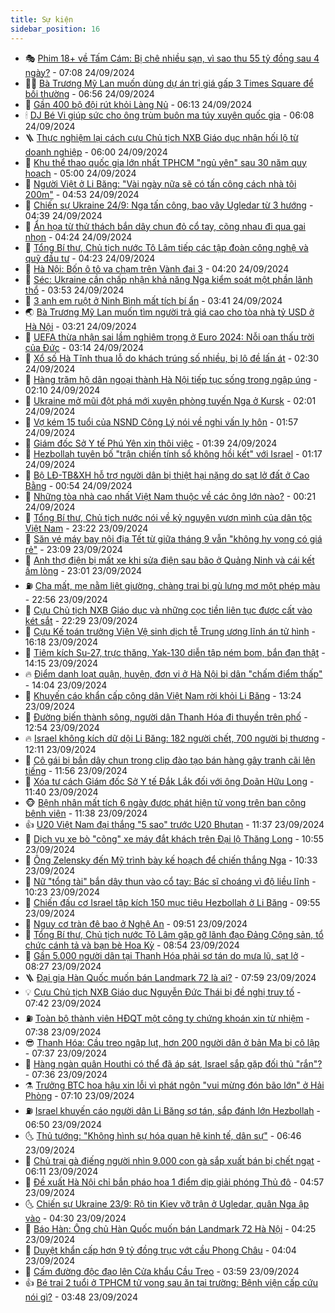 ```yaml
---
title: Sự kiện
sidebar_position: 16
---
```


<!-- dantri-su-kien:START -->
- 🎭 [Phim 18+ về Tấm Cám: Bị chê nhiều sạn, vì sao thu 55 tỷ đồng sau 4 ngày?](https://dantri.com.vn/giai-tri/phim-18-ve-tam-cam-bi-che-nhieu-san-vi-sao-thu-55-ty-dong-sau-4-ngay-20240923213303894.htm) - 07:08 24/09/2024
- 👨‍🏫 [Bà Trương Mỹ Lan muốn dùng dự án trị giá gấp 3 Times Square để bồi thường](https://dantri.com.vn/phap-luat/ba-truong-my-lan-muon-dung-du-an-tri-gia-gap-3-times-square-de-boi-thuong-20240924132211131.htm) - 06:56 24/09/2024
- 🌮 [Gần 400 bộ đội rút khỏi Làng Nủ](https://dantri.com.vn/xa-hoi/gan-400-bo-doi-rut-khoi-lang-nu-20240924130200453.htm) - 06:13 24/09/2024
- 🕯 [DJ Bé Vi giúp sức cho ông trùm buôn ma túy xuyên quốc gia](https://dantri.com.vn/phap-luat/dj-be-vi-giup-suc-cho-ong-trum-buon-ma-tuy-xuyen-quoc-gia-20240924125958020.htm) - 06:08 24/09/2024
- 🪜 [Thực nghiệm lại cách cựu Chủ tịch NXB Giáo dục nhận hối lộ từ doanh nghiệp](https://dantri.com.vn/phap-luat/thuc-nghiem-lai-cach-cuu-chu-tich-nxb-giao-duc-nhan-hoi-lo-tu-doanh-nghiep-20240924104308720.htm) - 06:00 24/09/2024
- 🐘 [Khu thể thao quốc gia lớn nhất TPHCM &quot;ngủ yên&quot; sau 30 năm quy hoạch](https://dantri.com.vn/xa-hoi/khu-the-thao-quoc-gia-lon-nhat-tphcm-ngu-yen-sau-30-nam-quy-hoach-20240909115702493.htm) - 05:00 24/09/2024
- 🤔 [Người Việt ở Li Băng: &quot;Vài ngày nữa sẽ có tấn công cách nhà tôi 200m&quot;](https://dantri.com.vn/doi-song/nguoi-viet-o-li-bang-vai-ngay-nua-se-co-tan-cong-cach-nha-toi-200m-20240924092329711.htm) - 04:53 24/09/2024
- 🧠 [Chiến sự Ukraine 24/9: Nga tấn công, bao vây Ugledar từ 3 hướng](https://dantri.com.vn/the-gioi/chien-su-ukraine-249-nga-tan-cong-bao-vay-ugledar-tu-3-huong-20240924112941197.htm) - 04:39 24/09/2024
- 📝 [Ẩn họa từ thử thách bắn dây chun đỏ cổ tay, cõng nhau đi qua gai nhọn](https://dantri.com.vn/suc-khoe/an-hoa-tu-thu-thach-ban-day-chun-do-co-tay-cong-nhau-di-qua-gai-nhon-20240924074820130.htm) - 04:24 24/09/2024
- 🦏 [Tổng Bí thư, Chủ tịch nước Tô Lâm tiếp các tập đoàn công nghệ và quỹ đầu tư](https://dantri.com.vn/xa-hoi/tong-bi-thu-chu-tich-nuoc-to-lam-tiep-cac-tap-doan-cong-nghe-va-quy-dau-tu-20240924112248565.htm) - 04:23 24/09/2024
- 🥰 [Hà Nội: Bốn ô tô va chạm trên Vành đai 3](https://dantri.com.vn/xa-hoi/ha-noi-bon-o-to-va-cham-tren-vanh-dai-3-20240924111123172.htm) - 04:20 24/09/2024
- 🤗 [Séc: Ukraine cần chấp nhận khả năng Nga kiểm soát một phần lãnh thổ](https://dantri.com.vn/the-gioi/sec-ukraine-can-chap-nhan-kha-nang-nga-kiem-soat-mot-phan-lanh-tho-20240924104816627.htm) - 03:53 24/09/2024
- 🌈 [3 anh em ruột ở Ninh Bình mất tích bí ẩn](https://dantri.com.vn/xa-hoi/3-anh-em-ruot-o-ninh-binh-mat-tich-bi-an-20240924101757881.htm) - 03:41 24/09/2024
- 🌏 [Bà Trương Mỹ Lan muốn tìm người trả giá cao cho tòa nhà tỷ USD ở Hà Nội](https://dantri.com.vn/phap-luat/ba-truong-my-lan-muon-tim-nguoi-tra-gia-cao-cho-toa-nha-ty-usd-o-ha-noi-20240924095932071.htm) - 03:21 24/09/2024
- 💄 [UEFA thừa nhận sai lầm nghiêm trọng ở Euro 2024: Nỗi oan thấu trời của Đức](https://dantri.com.vn/the-thao/uefa-thua-nhan-sai-lam-nghiem-trong-o-euro-2024-noi-oan-thau-troi-cua-duc-20240924101357780.htm) - 03:14 24/09/2024
- 👺 [Xổ số Hà Tĩnh thua lỗ do khách trúng số nhiều, bị lô đề lấn át](https://dantri.com.vn/kinh-doanh/xo-so-ha-tinh-thua-lo-do-khach-trung-so-nhieu-bi-lo-de-lan-at-20240923190403288.htm) - 02:30 24/09/2024
- 👹 [Hàng trăm hộ dân ngoại thành Hà Nội tiếp tục sống trong ngập úng](https://dantri.com.vn/xa-hoi/hang-tram-ho-dan-ngoai-thanh-ha-noi-tiep-tuc-song-trong-ngap-ung-20240924034442683.htm) - 02:10 24/09/2024
- 🌊 [Ukraine mở mũi đột phá mới xuyên phòng tuyến Nga ở Kursk](https://dantri.com.vn/the-gioi/ukraine-mo-mui-dot-pha-moi-xuyen-phong-tuyen-nga-o-kursk-20240924083309438.htm) - 02:01 24/09/2024
- 🤠 [Vợ kém 15 tuổi của NSND Công Lý nói về nghi vấn ly hôn](https://dantri.com.vn/giai-tri/vo-kem-15-tuoi-cua-nsnd-cong-ly-noi-ve-nghi-van-ly-hon-20240924003749992.htm) - 01:57 24/09/2024
- 🎊 [Giám đốc Sở Y tế Phú Yên xin thôi việc](https://dantri.com.vn/xa-hoi/giam-doc-so-y-te-phu-yen-xin-thoi-viec-20240924083152783.htm) - 01:39 24/09/2024
- 🐘 [Hezbollah tuyên bố &quot;trận chiến tính sổ không hồi kết&quot; với Israel](https://dantri.com.vn/the-gioi/hezbollah-tuyen-bo-tran-chien-tinh-so-khong-hoi-ket-voi-israel-20240924075843568.htm) - 01:17 24/09/2024
- 💂 [Bộ LĐ-TB&amp;XH hỗ trợ người dân bị thiệt hại nặng do sạt lở đất ở Cao Bằng](https://dantri.com.vn/an-sinh/bo-ld-tbxh-ho-tro-nguoi-dan-bi-thiet-hai-nang-do-sat-lo-dat-o-cao-bang-20240924032515283.htm) - 00:54 24/09/2024
- 👹 [Những tòa nhà cao nhất Việt Nam thuộc về các ông lớn nào?](https://dantri.com.vn/bat-dong-san/nhung-toa-nha-cao-nhat-viet-nam-thuoc-ve-cac-ong-lon-nao-20240923164409472.htm) - 00:21 24/09/2024
- 🦒 [Tổng Bí thư, Chủ tịch nước nói về kỷ nguyên vươn mình của dân tộc Việt Nam](https://dantri.com.vn/xa-hoi/tong-bi-thu-chu-tich-nuoc-noi-ve-ky-nguyen-vuon-minh-cua-dan-toc-viet-nam-20240924062213310.htm) - 23:22 23/09/2024
- 🗽 [Săn vé máy bay nội địa Tết từ giữa tháng 9 vẫn &quot;không hy vọng có giá rẻ&quot;](https://dantri.com.vn/du-lich/san-ve-may-bay-noi-dia-tet-tu-giua-thang-9-van-khong-hy-vong-co-gia-re-20240923140528945.htm) - 23:09 23/09/2024
- 💄 [Anh thợ điện bị mất xe khi sửa điện sau bão ở Quảng Ninh và cái kết ấm lòng](https://dantri.com.vn/doi-song/anh-tho-dien-bi-mat-xe-khi-sua-dien-sau-bao-o-quang-ninh-va-cai-ket-am-long-20240923214509329.htm) - 23:01 23/09/2024
- ⛽️ [Cha mất, mẹ nằm liệt giường, chàng trai bị gù lưng mơ một phép màu](https://dantri.com.vn/tam-long-nhan-ai/cha-mat-me-nam-liet-giuong-chang-trai-bi-gu-lung-mo-mot-phep-mau-20240914204725423.htm) - 22:56 23/09/2024
- 🥷 [Cựu Chủ tịch NXB Giáo dục và những cọc tiền liên tục được cất vào két sắt](https://dantri.com.vn/phap-luat/cuu-chu-tich-nxb-giao-duc-va-nhung-coc-tien-lien-tuc-duoc-cat-vao-ket-sat-20240923214537299.htm) - 22:29 23/09/2024
- 🤖 [Cựu Kế toán trưởng Viện Vệ sinh dịch tễ Trung ương lĩnh án tử hình](https://dantri.com.vn/phap-luat/cuu-ke-toan-truong-vien-ve-sinh-dich-te-trung-uong-linh-an-tu-hinh-20240923230416649.htm) - 16:18 23/09/2024
- 🌊 [Tiêm kích Su-27, trực thăng, Yak-130 diễn tập ném bom, bắn đạn thật](https://dantri.com.vn/xa-hoi/tiem-kich-su-27-truc-thang-yak-130-dien-tap-nem-bom-ban-dan-that-20240923194403040.htm) - 14:15 23/09/2024
- 🔥 [Điểm danh loạt quận, huyện, đơn vị ở Hà Nội bị dân &quot;chấm điểm thấp&quot;](https://dantri.com.vn/xa-hoi/diem-danh-loat-quan-huyen-don-vi-o-ha-noi-bi-dan-cham-diem-thap-20240923203959919.htm) - 14:04 23/09/2024
- 🦏 [Khuyến cáo khẩn cấp công dân Việt Nam rời khỏi Li Băng](https://dantri.com.vn/the-gioi/khuyen-cao-khan-cap-cong-dan-viet-nam-roi-khoi-li-bang-20240923201908158.htm) - 13:24 23/09/2024
- 🐘 [Đường biến thành sông, người dân Thanh Hóa đi thuyền trên phố](https://dantri.com.vn/xa-hoi/duong-bien-thanh-song-nguoi-dan-thanh-hoa-di-thuyen-tren-pho-20240923185411204.htm) - 12:54 23/09/2024
- 🔥 [Israel không kích dữ dội Li Băng: 182 người chết, 700 người bị thương](https://dantri.com.vn/the-gioi/israel-khong-kich-du-doi-li-bang-182-nguoi-chet-700-nguoi-bi-thuong-20240923190430378.htm) - 12:11 23/09/2024
- 💼 [Cô gái bị bắn dây chun trong clip đào tạo bán hàng gây tranh cãi lên tiếng](https://dantri.com.vn/doi-song/co-gai-bi-ban-day-chun-trong-clip-dao-tao-ban-hang-gay-tranh-cai-len-tieng-20240923184412601.htm) - 11:56 23/09/2024
- 🚀 [Xóa tư cách Giám đốc Sở Y tế Đắk Lắk đối với ông Doãn Hữu Long](https://dantri.com.vn/xa-hoi/xoa-tu-cach-giam-doc-so-y-te-dak-lak-doi-voi-ong-doan-huu-long-20240923173255521.htm) - 11:40 23/09/2024
- 🐵 [Bệnh nhân mất tích 6 ngày được phát hiện tử vong trên ban công bệnh viện](https://dantri.com.vn/xa-hoi/benh-nhan-mat-tich-6-ngay-duoc-phat-hien-tu-vong-tren-ban-cong-benh-vien-20240923181547126.htm) - 11:38 23/09/2024
- 👍 [U20 Việt Nam đại thắng &quot;5 sao&quot; trước U20 Bhutan](https://dantri.com.vn/the-thao/u20-viet-nam-dai-thang-5-sao-truoc-u20-bhutan-20240923183716050.htm) - 11:37 23/09/2024
- 🚦 [Dịch vụ xe bò &quot;cõng&quot; xe máy đắt khách trên Đại lộ Thăng Long](https://dantri.com.vn/xa-hoi/dich-vu-xe-bo-cong-xe-may-dat-khach-tren-dai-lo-thang-long-20240923174344669.htm) - 10:55 23/09/2024
- 🥸 [Ông Zelensky đến Mỹ trình bày kế hoạch để chiến thắng Nga](https://dantri.com.vn/the-gioi/ong-zelensky-den-my-trinh-bay-ke-hoach-de-chien-thang-nga-20240923172246627.htm) - 10:33 23/09/2024
- 🥷 [Nữ &quot;tổng tài&quot; bắn dây thun vào cổ tay: Bác sĩ choáng vì độ liều lĩnh](https://dantri.com.vn/suc-khoe/nu-tong-tai-ban-day-thun-vao-co-tay-bac-si-choang-vi-do-lieu-linh-20240923171212899.htm) - 10:23 23/09/2024
- 🤡 [Chiến đấu cơ Israel tập kích 150 mục tiêu Hezbollah ở Li Băng](https://dantri.com.vn/the-gioi/chien-dau-co-israel-tap-kich-150-muc-tieu-hezbollah-o-li-bang-20240923165317046.htm) - 09:55 23/09/2024
- 🥳 [Nguy cơ tràn đê bao ở Nghệ An](https://dantri.com.vn/xa-hoi/nguy-co-tran-de-bao-o-nghe-an-20240923155315121.htm) - 09:51 23/09/2024
- 🤩 [Tổng Bí thư, Chủ tịch nước Tô Lâm gặp gỡ lãnh đạo Đảng Cộng sản, tổ chức cánh tả và bạn bè Hoa Kỳ](https://dantri.com.vn/xa-hoi/tong-bi-thu-chu-tich-nuoc-to-lam-gap-go-lanh-dao-dang-cong-san-to-chuc-canh-ta-va-ban-be-hoa-ky-20240923155356369.htm) - 08:54 23/09/2024
- 🎡 [Gần 5.000 người dân tại Thanh Hóa phải sơ tán do mưa lũ, sạt lở](https://dantri.com.vn/xa-hoi/gan-5000-nguoi-dan-tai-thanh-hoa-phai-so-tan-do-mua-lu-sat-lo-20240923150536294.htm) - 08:27 23/09/2024
- 🪜 [Đại gia Hàn Quốc muốn bán Landmark 72 là ai?](https://dantri.com.vn/kinh-doanh/dai-gia-han-quoc-muon-ban-landmark-72-la-ai-20240923143218864.htm) - 07:59 23/09/2024
- 💡 [Cựu Chủ tịch NXB Giáo dục Nguyễn Đức Thái bị đề nghị truy tố](https://dantri.com.vn/phap-luat/cuu-chu-tich-nxb-giao-duc-nguyen-duc-thai-bi-de-nghi-truy-to-20240923142444216.htm) - 07:42 23/09/2024
- ⛽️ [Toàn bộ thành viên HĐQT một công ty chứng khoán xin từ nhiệm](https://dantri.com.vn/kinh-doanh/toan-bo-thanh-vien-hdqt-mot-cong-ty-chung-khoan-xin-tu-nhiem-20240923135140062.htm) - 07:38 23/09/2024
- 😎 [Thanh Hóa: Cầu treo ngập lụt, hơn 200 người dân ở bản Mạ bị cô lập](https://dantri.com.vn/xa-hoi/thanh-hoa-cau-treo-ngap-lut-hon-200-nguoi-dan-o-ban-ma-bi-co-lap-20240923142105783.htm) - 07:37 23/09/2024
- 🗽 [Hàng ngàn quân Houthi có thể đã áp sát, Israel sắp gặp đối thủ &quot;rắn&quot;?](https://dantri.com.vn/the-gioi/hang-ngan-quan-houthi-co-the-da-ap-sat-israel-sap-gap-doi-thu-ran-20240922211146620.htm) - 07:36 23/09/2024
- ⚗️ [Trưởng BTC hoa hậu xin lỗi vì phát ngôn &quot;vui mừng đón bão lớn&quot; ở Hải Phòng](https://dantri.com.vn/giai-tri/truong-btc-hoa-hau-xin-loi-vi-phat-ngon-vui-mung-don-bao-lon-o-hai-phong-20240923130131610.htm) - 07:10 23/09/2024
- ⛽️ [Israel khuyến cáo người dân Li Băng sơ tán, sắp đánh lớn Hezbollah](https://dantri.com.vn/the-gioi/israel-khuyen-cao-nguoi-dan-li-bang-so-tan-sap-danh-lon-hezbollah-20240923134607393.htm) - 06:50 23/09/2024
- 🌜 [Thủ tướng: &quot;Không hình sự hóa quan hệ kinh tế, dân sự&quot;](https://dantri.com.vn/xa-hoi/thu-tuong-khong-hinh-su-hoa-quan-he-kinh-te-dan-su-20240923133846374.htm) - 06:46 23/09/2024
- 🦩 [Chủ trại gà điếng người nhìn 9.000 con gà sắp xuất bán bị chết ngạt](https://dantri.com.vn/lao-dong-viec-lam/chu-trai-ga-dieng-nguoi-nhin-9000-con-ga-sap-xuat-ban-bi-chet-ngat-20240923121939911.htm) - 06:11 23/09/2024
- 🦒 [Đề xuất Hà Nội chỉ bắn pháo hoa 1 điểm dịp giải phóng Thủ đô](https://dantri.com.vn/xa-hoi/de-xuat-ha-noi-chi-ban-phao-hoa-1-diem-dip-giai-phong-thu-do-20240923114555704.htm) - 04:57 23/09/2024
- 🌜 [Chiến sự Ukraine 23/9: Rộ tin Kiev vỡ trận ở Ugledar, quân Nga ập vào](https://dantri.com.vn/the-gioi/chien-su-ukraine-239-ro-tin-kiev-vo-tran-o-ugledar-quan-nga-ap-vao-20240923092838195.htm) - 04:30 23/09/2024
- 🐎 [Báo Hàn: Ông chủ Hàn Quốc muốn bán Landmark 72 Hà Nội](https://dantri.com.vn/kinh-doanh/bao-han-ong-chu-han-quoc-muon-ban-landmark-72-ha-noi-20240923111949059.htm) - 04:25 23/09/2024
- 🌋 [Duyệt khẩn cấp hơn 9 tỷ đồng trục vớt cầu Phong Châu](https://dantri.com.vn/xa-hoi/duyet-khan-cap-hon-9-ty-dong-truc-vot-cau-phong-chau-20240923102557429.htm) - 04:04 23/09/2024
- 🧰 [Cấm đường độc đạo lên Cửa khẩu Cầu Treo](https://dantri.com.vn/xa-hoi/cam-duong-doc-dao-len-cua-khau-cau-treo-20240923102429623.htm) - 03:59 23/09/2024
- 👍 [Bé trai 2 tuổi ở TPHCM tử vong sau ăn tại trường: Bệnh viện cấp cứu nói gì?](https://dantri.com.vn/suc-khoe/be-trai-2-tuoi-o-tphcm-tu-vong-sau-an-tai-truong-benh-vien-cap-cuu-noi-gi-20240923104536074.htm) - 03:48 23/09/2024<!-- dantri-su-kien:END -->
